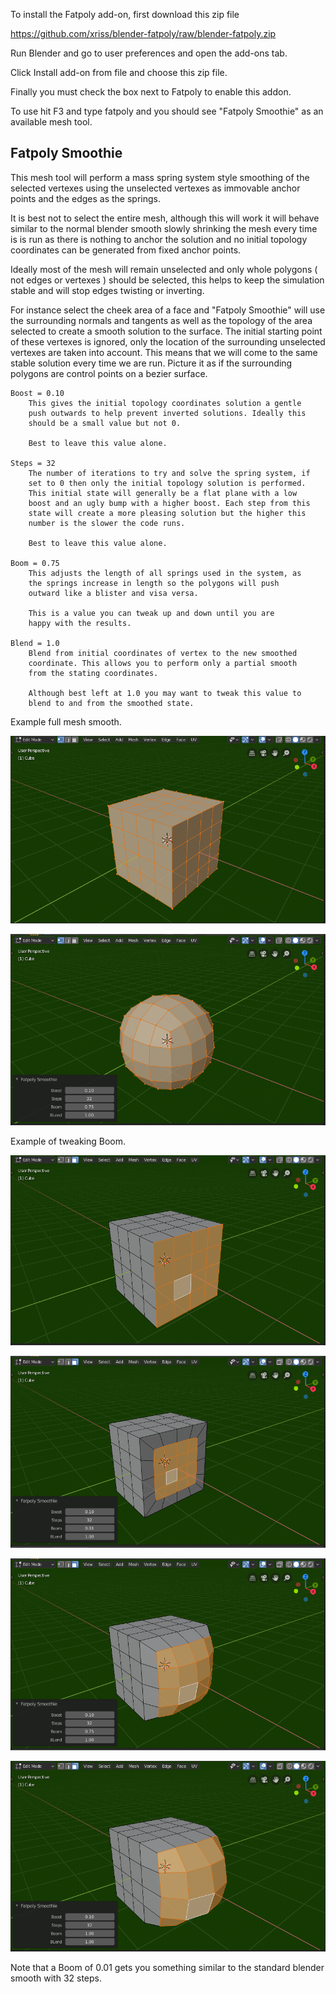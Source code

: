 
To install the Fatpoly add-on, first download this zip file

https://github.com/xriss/blender-fatpoly/raw/blender-fatpoly.zip

Run Blender and go to user preferences and open the add-ons tab.

Click Install add-on from file and choose this zip file.

Finally you must check the box next to Fatpoly to enable this addon.


To use hit F3 and type fatpoly and you should see "Fatpoly Smoothie" as 
an available mesh tool.


## Fatpoly Smoothie

This mesh tool will perform a mass spring system style smoothing of the 
selected vertexes using the unselected vertexes as immovable anchor 
points and the edges as the springs.

It is best not to select the entire mesh, although this will work it 
will behave similar to the normal blender smooth slowly shrinking the 
mesh every time is is run as there is nothing to anchor the solution 
and no initial topology coordinates can be generated from fixed anchor 
points.

Ideally most of the mesh will remain unselected and only whole polygons 
( not edges or vertexes ) should be selected, this helps to keep the 
simulation stable and will stop edges twisting or inverting.

For instance select the cheek area of a face and "Fatpoly Smoothie" 
will use the surrounding normals and tangents as well as the topology 
of the area selected to create a smooth solution to the surface. The 
initial starting point of these vertexes is ignored, only the location 
of the surrounding unselected vertexes are taken into account. This 
means that we will come to the same stable solution every time we are 
run. Picture it as if the surrounding polygons are control points on a 
bezier surface.

	Boost = 0.10 
		This gives the initial topology coordinates solution a gentle 
		push outwards to help prevent inverted solutions. Ideally this 
		should be a small value but not 0.
		
		Best to leave this value alone.
		
	Steps = 32
		The number of iterations to try and solve the spring system, if 
		set to 0 then only the initial topology solution is performed. 
		This initial state will generally be a flat plane with a low 
		boost and an ugly bump with a higher boost. Each step from this 
		state will create a more pleasing solution but the higher this 
		number is the slower the code runs.

		Best to leave this value alone.
		
	Boom = 0.75
		This adjusts the length of all springs used in the system, as 
		the springs increase in length so the polygons will push 
		outward like a blister and visa versa.
		
		This is a value you can tweak up and down until you are 
		happy with the results.

	Blend = 1.0
		Blend from initial coordinates of vertex to the new smoothed 
		coordinate. This allows you to perform only a partial smooth 
		from the stating coordinates.

		Although best left at 1.0 you may want to tweak this value to 
		blend to and from the smoothed state. 


Example full mesh smooth.

![fullsmooth0](imgs/fullsmooth0.png)

![fullsmooth1](imgs/fullsmooth1.png)

Example of tweaking Boom.

![sidesmooth0](imgs/sidesmooth0.png)

![sidesmooth1](imgs/sidesmooth1.png)

![sidesmooth2](imgs/sidesmooth2.png)

![sidesmooth3](imgs/sidesmooth3.png)

Note that a Boom of 0.01 gets you something similar to the standard 
blender smooth with 32 steps.
